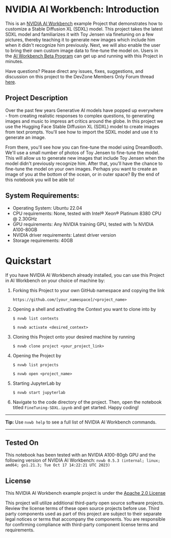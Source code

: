 # NVIDIA AI Workbench: Introduction
This is an [NVIDIA AI Workbench](https://developer.nvidia.com/blog/develop-and-deploy-scalable-generative-ai-models-seamlessly-with-nvidia-ai-workbench/) example Project that demonstrates how to customize a Stable Diffusion XL (SDXL) model. This project takes the latest SDXL model and familiarizes it with Toy Jensen via finetuning on a few pictures, thereby teaching it to generate new images which include him when it didn't recognize him previously. Next, we will also enable the user to bring their own custom image data to fine-tune the model on. Users in the [AI Workbench Beta Program](https://developer.nvidia.com/ai-workbench-beta) can get up and running with this Project in minutes. 

Have questions? Please direct any issues, fixes, suggestions, and discussion on this project to the DevZone Members Only Forum thread [here](https://forums.developer.nvidia.com/t/support-workbench-example-project-sdxl-customization/278374/1). 

## Project Description
Over the past few years Generative AI models have popped up everywhere - from creating realistic responses to complex questions, to generating images and music to impress art critics around the globe. In this project we use the Hugging Face Stable Diffusion XL (SDXL) model to create images from text prompts. You'll see how to import the SDXL model and use it to generate an image. 

From there, you'll see how you can fine-tune the model using DreamBooth. We'll use a small number of photos of Toy Jensen to fine-tune the model. This will allow us to generate new images that include Toy Jensen when the model didn't previously recognize him. After that, you'll have the chance to fine-tune the model on your own images. Perhaps you want to create an image of you at the bottom of the ocean, or in outer space? By the end of this notebook you will be able to!

## System Requirements:
* Operating System: Ubuntu 22.04
* CPU requirements: None, tested with Intel&reg; Xeon&reg; Platinum 8380 CPU @ 2.30GHz
* GPU requirements: Any NVIDIA training GPU, tested with 1x NVIDIA A100-80GB
* NVIDIA driver requirements: Latest driver version
* Storage requirements: 40GB

# Quickstart
If you have NVIDIA AI Workbench already installed, you can use this Project in AI Workbench on your choice of machine by:
1. Forking this Project to your own GitHub namespace and copying the link

   ```
   https://github.com/[your_namespace]/<project_name>
   ```
   
2. Opening a shell and activating the Context you want to clone into by

   ```
   $ nvwb list contexts
   
   $ nvwb activate <desired_context>
   ```
   
3. Cloning this Project onto your desired machine by running

   ```
   $ nvwb clone project <your_project_link>
   ```
   
4. Opening the Project by

   ```
   $ nvwb list projects
   
   $ nvwb open <project_name>
   ```
   
5. Starting JupyterLab by

   ```
   $ nvwb start jupyterlab
   ```

6. Navigate to the code directory of the project. Then, open the notebook titled ```FineTuning-SDXL.ipynb``` and get started. Happy coding!

---
**Tip:** Use ```nvwb help``` to see a full list of NVIDIA AI Workbench commands. 

---

## Tested On
This notebook has been tested with an NVIDIA A100-80gb GPU and the following version of NVIDIA AI Workbench: ```nvwb 0.5.3 (internal; linux; amd64; go1.21.3; Tue Oct 17 14:22:21 UTC 2023)```

## License
This NVIDIA AI Workbench example project is under the [Apache 2.0 License](https://github.com/nv-edwli/sdxl-customization/blob/main/LICENSE.txt)

This project will utilize additional third-party open source software projects. Review the license terms of these open source projects before use. Third party components used as part of this project are subject to their separate legal notices or terms that accompany the components. You are responsible for confirming compliance with third-party component license terms and requirements. 
